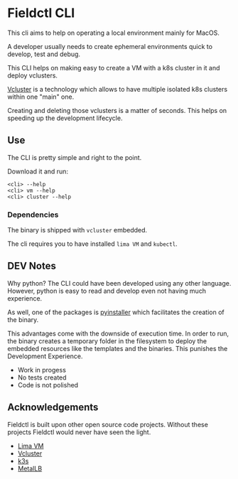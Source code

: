 # Fieldctl CLI

This cli aims to help on operating a local environment mainly for MacOS.

A developer usually needs to create ephemeral environments quick to develop, test and debug.

This CLI helps on making easy to create a VM with a k8s cluster in it and deploy vclusters.

[Vcluster](https://www.vcluster.com/) is a technology which allows to have multiple isolated k8s clusters within one "main" one.

Creating and deleting those vclusters is a matter of seconds. This helps on speeding up the development lifecycle.

## Use

The CLI is pretty simple and right to the point.

Download it and run:
```
<cli> --help
<cli> vm --help
<cli> cluster --help
```

### Dependencies

The binary is shipped with `vcluster` embedded.

The cli requires you to have installed `lima VM` and `kubectl`.


## DEV Notes

Why python? The CLI could have been developed using any other language. However, python is easy to read and develop even not having much experience.

As well, one of the packages is [pyinstaller](https://github.com/pyinstaller/pyinstaller) which facilitates the creation of the binary.

This advantages come with the downside of execution time. In order to run, the binary creates a temporary folder in the filesystem to deploy the embedded resources like the templates and the binaries. This punishes the Development Experience.

- Work in progess
- No tests created
- Code is not polished

## Acknowledgements

Fieldctl is built upon other open source code projects. Without these projects Fieldctl would never have seen the light.

 - [Lima VM](https://github.com/lima-vm/lima)
 - [Vcluster](https://github.com/loft-sh/vcluster)
 - [k3s](https://github.com/k3s-io/k3s)
 - [MetalLB](https://github.com/metallb/metallb)

